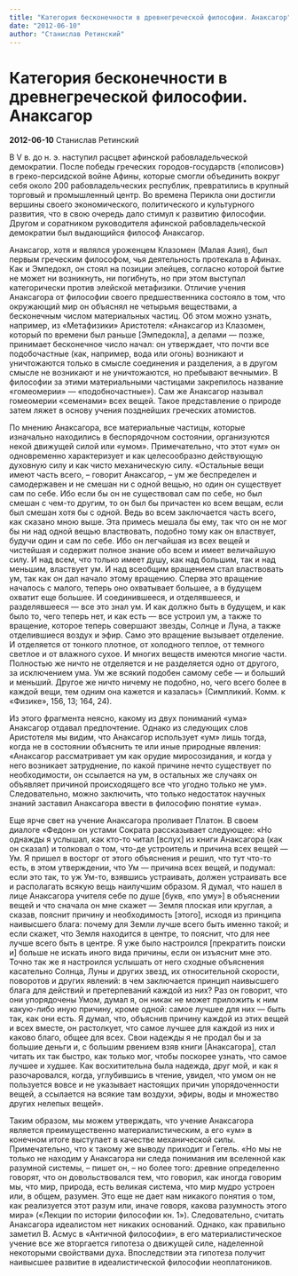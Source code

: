 ```yaml
---
title: "Категория бесконечности в древнегреческой философии. Анаксагор"
date: "2012-06-10"
author: "Станислав Ретинский"
---
```


# Категория бесконечности в древнегреческой философии. Анаксагор

**2012-06-10** Станислав Ретинский

В V в. до н. э. наступил расцвет афинской рабовладельческой демократии. После победы греческих городов-государств («полисов») в греко-персидской войне Афины, которые смогли объединить вокруг себя около 200 рабовладельческих республик, превратились в крупный торговый и промышленный центр. Во времена Перикла они достигли вершины своего экономического, политического и культурного развития, что в свою очередь дало стимул к развитию философии. Другом и соратником руководителя афинской рабовладельческой демократии был выдающийся философ Анаксагор.



Анаксагор, хотя и являлся уроженцем Клазомен (Малая Азия), был первым греческим философом, чья деятельность протекала в Афинах. Как и Эмпедокл, он стоял на позиции элейцев, согласно которой бытие не может ни возникнуть, ни погибнуть, но при этом выступал категорически против элейской метафизики. Отличие учения Анаксагора от философии своего предшественника состояло в том, что окружающий мир он объяснял не четырьмя веществами, а бесконечным числом материальных частиц. Об этом можно узнать, например, из «Метафизики» Аристотеля: «Анаксагор из Клазомен, который по времени был раньше [Эмпедокла], а делами — позже, принимает бесконечное число начал: он утверждает, что почти все подобочастные (как, например, вода или огонь) возникают и уничтожаются только в смысле соединения и разделения, а в другом смысле не возникают и не уничтожаются, но пребывают вечными». В философии за этими материальными частицами закрепилось название «гомеомерии» — «подобночастные»). Сам же Анаксагор называл гомеомерии «семенами» всех вещей. Такое представление о природе затем ляжет в основу учения позднейших греческих атомистов.

По мнению Анаксагора, все материальные частицы, которые изначально находились в беспорядочном состоянии, организуются некой движущей силой или «умом». Примечательно, что этот «ум» он одновременно характеризует и как целесообразно действующую духовную силу и как чисто механическую силу. «Остальные вещи имеют часть всего, – говорит Анаксагор, – ум же беспределен и самодержавен и не смешан ни с одной вещью, но один он существует сам по себе. Ибо если бы он не существовал сам по себе, но был смешан с чем-то другим, то он был бы причастен ко всем вещам, если был смешан хотя бы с одной. Ведь во всем заключается часть всего, как сказано мною выше. Эта примесь мешала бы ему, так что он не мог бы ни над одной вещью властвовать, подобно тому как он властвует, будучи один и сам по себе. Ибо он легчайшая из всех вещей и чистейшая и содержит полное знание обо всем и имеет величайшую силу. И над всем, что только имеет душу, как над большим, так и над меньшим, властвует ум. И над всеобщим вращением стал властвовать ум, так как он дал начало этому вращению. Сперва это вращение началось с малого, теперь оно охватывает большее, а в будущем охватит еще большее. И соединившееся, и отделявшееся, и разделявшееся — все это знал ум. И как должно быть в будущем, и как было то, чего теперь нет, и как есть — все устроил ум, а также то вращение, которое теперь совершают звезды, Солнце и Луна, а также отделившиеся воздух и эфир. Само это вращение вызывает отделение. И отделяется от тонкого плотное, от холодного теплое, от темного светлое и от влажного сухое. И многих веществ имеются многие части. Полностью же ничто не отделяется и не разделяется одно от другого, за исключением ума. Ум же всякий подобен самому себе — и больший и меньший. Другое же ничто ничему не подобно, но, чего всего более в каждой вещи, тем одним она кажется и казалась» (Симпликий. Комм. к «Физике», 156, 13; 164, 24).



Из этого фрагмента неясно, какому из двух пониманий «ума» Анаксагор отдавал предпочтение. Однако из следующих слов Аристотеля мы видим, что Анаксагор использует «ум» лишь тогда, когда не в состоянии объяснить те или иные природные явления: «Анаксагор рассматривает ум как орудие миросозидания, и когда у него возникает затруднение, по какой причине нечто существует по необходимости, он ссылается на ум, в остальных же случаях он объявляет причиной происходящего все что угодно только не ум». Следовательно, можно заключить, что только недостаток научных знаний заставил Анаксагора ввести в философию понятие «ума».



Еще ярче свет на учение Анаксагора проливает Платон. В своем диалоге «Федон» он устами Сократа рассказывает следующее: «Но однажды я услышал, как кто-то читал [вслух] из книги Анаксагора (как он сказал) и толковал о том, что-де устроитель и причина всех вещей — Ум. Я пришел в восторг от этого объяснения и решил, что тут что-то есть, в этом утверждении, что Ум — причина всех вещей, и подумал: если это так, то уж Ум-то, взявшись устраивать, должен устраивать все и располагать всякую вещь наилучшим образом. Я думал, что нашел в лице Анаксагора учителя себе по душе [букв, «по уму»] в объяснении вещей и что сначала он мне скажет — Земля плоская или круглая, а сказав, пояснит причину и необходимость [этого], исходя из принципа наивысшего блага: почему для Земли лучше всего быть именно такой; и если скажет, что Земля находится в центре, то пояснит, что для нее лучше всего быть в центре. Я уже было настроился [прекратить поиски и] больше не искать иного вида причины, если он изъяснит мне это. Точно так же я настроился услышать от него сходные объяснения касательно Солнца, Луны и других звезд, их относительной скорости, поворотов и других явлений: в чем заключается принцип наивысшего блага для действий и претерпеваний каждой из них? Раз он говорит, что они упорядочены Умом, думал я, он никак не может приложить к ним какую-либо иную причину, кроме одной: самое лучшее для них — быть так, как они есть. Я думал, что, объяснив причину каждой из этих вещей и всех вместе, он растолкует, что самое лучшее для каждой из них и каково благо, общее для всех. Свои надежды я не продал бы и за большие деньги и, с большим рвением взяв книги [Анаксагора], стал читать их так быстро, как только мог, чтобы поскорее узнать, что самое лучшее и худшее. Как восхитительна была надежда, друг мой, и как я разочаровался, когда, углубившись в чтение, увидел, что умом он не пользуется вовсе и не указывает настоящих причин упорядоченности вещей, а ссылается на всякие там воздухи, эфиры, воды и множество других нелепых вещей».

Таким образом, мы можем утверждать, что учение Анаксагора является преимущественно материалистическим, а его «ум» в конечном итоге выступает в качестве механической силы. Примечательно, что к такому же выводу приходит и Гегель. «Но мы не только не находим у Анаксагора ни следа понимания им вселенной как разумной системы, – пишет он, – но более того: древние определенно говорят, что он довольствовался тем, что говорил, как иногда говорим мы, что мир, природа, есть великая система, что мир мудро устроен или, в общем, разумен. Это еще не дает нам никакого понятия о том, как реализуется этот разум или, иначе говоря, какова разумность этого мира» («Лекции по истории философии кн. 1»). Следовательно, считать Анаксагора идеалистом нет никаких оснований. Однако, как правильно заметил В. Асмус в «Античной философии», в его материалистическое учение все же вторгается гипотеза о движущей силе, наделенной некоторыми свойствами духа. Впоследствии эта гипотеза получит наивысшее развитие в идеалистической философии неоплатоников.